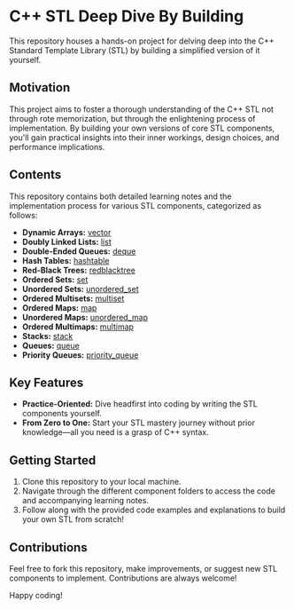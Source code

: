 # C++ STL Deep Dive By Building

This repository houses a hands-on project for delving deep into the C++ Standard Template Library (STL) by building a simplified version of it yourself.

## Motivation

This project aims to foster a thorough understanding of the C++ STL not through rote memorization, but through the enlightening process of implementation. By building your own versions of core STL components, you'll gain practical insights into their inner workings, design choices, and performance implications.

## Contents

This repository contains both detailed learning notes and the implementation process for various STL components, categorized as follows:

- **Dynamic Arrays:** [vector](./vector/vecor.md)
- **Doubly Linked Lists:** [list](./list/list.md)
- **Double-Ended Queues:** [deque](./deque/deque.md)
- **Hash Tables:** [hashtable](./hashtable/hashtable.md)
- **Red-Black Trees:** [redblacktree](./redblacktree/redblacktree.md)
- **Ordered Sets:** [set](./set/set.md)
- **Unordered Sets:** [unordered_set](./unordered_set)
- **Ordered Multisets:** [multiset](./multiset)
- **Ordered Maps:** [map](./map)
- **Unordered Maps:** [unordered_map](./unordered_map)
- **Ordered Multimaps:** [multimap](./multimap)
- **Stacks:** [stack](./stack)
- **Queues:** [queue](./queue)
- **Priority Queues:** [priority_queue](./priority_queue)

## Key Features

* **Practice-Oriented:** Dive headfirst into coding by writing the STL components yourself.
* **From Zero to One:**  Start your STL mastery journey without prior knowledge—all you need is a grasp of C++ syntax. 

## Getting Started

1. Clone this repository to your local machine.
2. Navigate through the different component folders to access the code and accompanying learning notes.
3. Follow along with the provided code examples and explanations to build your own STL from scratch!

## Contributions

Feel free to fork this repository, make improvements, or suggest new STL components to implement.  Contributions are always welcome! 

Happy coding!
